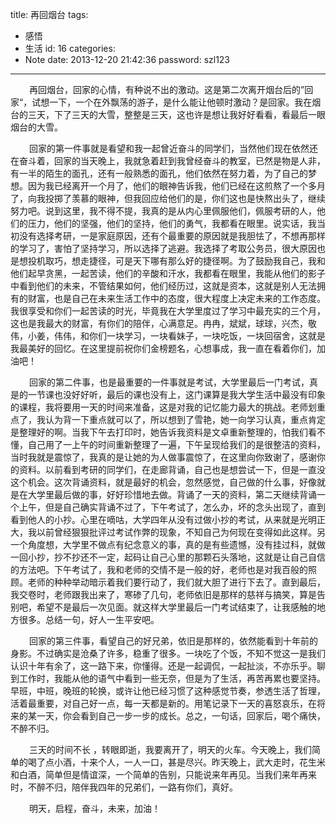 title: 再回烟台
tags:
  - 感悟
  - 生活
id: 16
categories:
  - Note
date: 2013-12-20 21:42:36
password: szl123
---

<span style="font-size:14px;margin-left:30px;">再回烟台，回家的心情，有种说不出的激动。这是第二次离开烟台后的”回家“，试想一下，一个在外飘荡的游子，是什么能让他顿时激动？是回家。我在烟台的三天，下了三天的大雪，整整是三天，这也许是想让我好好看看，看最后一眼烟台的大雪。</span>
<!-- more -->

<span style="font-size:14px;margin-left:30px;">回家的第一件事就是看望和我一起曾近奋斗的同学们，当然他们现在依然还在奋斗着，回家的当天晚上，我就急着赶到我曾经奋斗的教室，已然是物是人非，有一半的陌生的面孔，还有一般熟悉的面孔，他们依然在努力着，为了自己的梦想。因为我已经离开一个月了，他们的眼神告诉我，他们已经在这煎熬了一个多月了，向我投掷了羡慕的眼神，但我回应给他们的是，你们这也是快熬出头了，继续努力吧。说到这里，我不得不提，我真的是从内心里佩服他们，佩服考研的人，他们的压力，他们的坚强，他们的坚持，他们的勇气，我都看在眼里。说实话，我当初没有选择考研，一是家庭原因，还有个最重要的原因就是我胆怯了，不想再那样的学习了，害怕了坚持学习，所以选择了逃避。我选择了考取公务员，很大原因也是想投机取巧，想走捷径，可是天下哪有那么好的捷径啊。为了鼓励我自己，我和他们起早贪黑，一起苦读，他们的辛酸和汗水，我都看在眼里，我能从他们的影子中看到他们的未来，不管结果如何，他们经历过，这就是资本，这就是别人无法拥有的财富，也是自己在未来生活工作中的态度，很大程度上决定未来的工作态度。我很享受和你们一起苦读的时光，毕竟我在大学里度过了学习中最充实的三个月，这也是我最大的财富，有你们的陪伴，心满意足。冉冉，斌斌，球球，兴杰，敬伟，小姜，伟伟，和你们一块学习，一块看妹子，一块吃饭，一块回宿舍，这就是我最美好的回忆。在这里提前祝你们金榜题名，心想事成，我一直在看着你们，加油吧！</span>

<span style="font-size:14px;margin-left:30px;">回家的第二件事，也是最重要的一件事就是考试，大学里最后一门考试，真是的一节课也没好好听，最后的课也没有上，这门课算是我大学生活中最没有印象的课程，我将要用一天的时间来准备，这是对我的记忆能力最大的挑战。老师划重点了，我认为背一下重点就可以了，所以想到了雪艳，她一向学习认真，重点肯定是整理好的啊。当我下午去打印时，她告诉我资料是文卓重新整理的，怕我们看不懂，自己用了一上午的时间重新整理了一遍，下午呈现给我们的是很整洁的资料，当时我就是震惊了，我真的是让她的为人做事震惊了，在这里向你致谢了，感谢你的资料。以前看到考研的同学们，在走廊背诵，自己也是想尝试一下，但是一直没这个机会。这次背诵资料，就是最好的机会，忽然感觉，自己做的什么事，好像就是在大学里最后做的事，好好珍惜地去做。背诵了一天的资料，第二天继续背诵一个上午，但是自己确实背诵不过了，下午考试了，怎么办，坏的念头出现了，直到看到他人的小抄。心里在嘀咕，大学四年从没有过做小抄的考试，从来就是光明正大，我以前曾经狠狠批评过考试作弊的现象，不知自己为何现在变得如此这样。另一个角度想，大学里不做点有纪念意义的事，真的是有些遗憾，没有挂过科，就做一回小抄，抄不抄还不一定，起码让自己心里的那颗石头落地，这就是让自己自信的方法吧。下午考试了，我和老师的交情不是一般的好，老师也是对我百般的照顾。老师的种种举动暗示着我们要行动了，我们就大胆了进行下去了。直到最后，我交卷时，老师跟我出来了，寒碜了几句，老师依旧是那样的慈祥与搞笑，算是告别吧，希望不是最后一次见面。就这样大学里最后一门考试结束了，让我感触的地方很多。总结一句，好人一生平安吧。</span>

<span style="font-size:14px;margin-left:30px;">回家的第三件事，看望自己的好兄弟，依旧是那样的，依然能看到十年前的身影。不过确实是沧桑了许多，稳重了很多。一块吃了个饭，不知不觉这一是我们认识十年有余了，这一路下来，你懂得。还是一起调侃，一起扯淡，不亦乐乎。聊到工作时，我能从他的语气中看到一些无奈，但是为了生活，再苦再累也要坚持。早班，中班，晚班的轮换，或许让他已经习惯了这种感觉节奏，参透生活了哲理，活着最重要，对自己好一点，每一天都是新的。用笔记录下一天的喜怒哀乐，在将来的某一天，你会看到自己一步一步的成长。总之，一句话，回家后，喝个痛快，不醉不归。</span>

<span style="font-size:14px;margin-left:30px;">三天的时间不长 ，转眼即逝，我要离开了，明天的火车。今天晚上，我们简单的喝了点小酒，十来个人，一人一口，甚是尽兴。昨天晚上，武大走时，花生米和白酒，简单但是情谊深，一个简单的告别，只能说来年再见。当我们来年再来时，不醉不归，陪伴我四年的兄弟们，一路有你们，真好。</span>

<span style="font-size:14px;margin-left:30px;">明天，启程，奋斗，未来，加油！</span>
